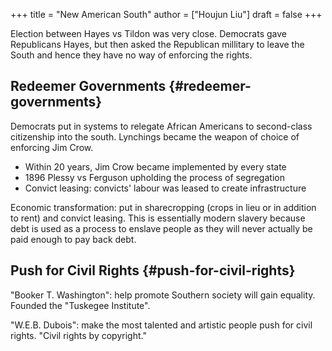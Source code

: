 +++
title = "New American South"
author = ["Houjun Liu"]
draft = false
+++

Election between Hayes vs Tildon was very close. Democrats gave Republicans Hayes, but then asked the Republican millitary to leave the South and hence they have no way of enforcing the rights.


## Redeemer Governments {#redeemer-governments}

Democrats put in systems to relegate African Americans to second-class citizenship into the south. Lynchings became the weapon of choice of enforcing Jim Crow.

-   Within 20 years, Jim Crow became implemented by every state
-   1896 Plessy vs Ferguson upholding the process of segregation
-   Convict leasing: convicts' labour was leased to create infrastructure

Economic transformation: put in sharecropping (crops in lieu or in addition to rent) and convict leasing. This is essentially modern slavery because debt is used as a process to enslave people as they will never actually be paid enough to pay back debt.


## Push for Civil Rights {#push-for-civil-rights}

"Booker T. Washington": help promote Southern society will gain equality. Founded the "Tuskegee Institute".

"W.E.B. Dubois": make the most talented and artistic people push for civil rights. "Civil rights by copyright."